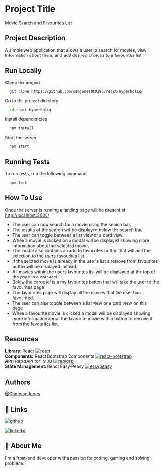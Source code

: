 
# Project Title

Movie Search and Favourites List

## Project Description

A simple web application that allows a user to search for movies, view information about them, and add desired choices to a favourites list

## Run Locally

Clone the project

```bash
  git clone https://github.com/camjones080196/react-hyperboliq/
```

Go to the project directory

```bash
  cd react-hyperboliq
```

Install dependencies

```bash
  npm install
```

Start the server

```bash
  npm start
```

## Running Tests

To run tests, run the following command

```bash
  npm test
```

## How To Use

Once the server is running a landing page will be present at <http://localhost:3000/>

- The user can now search for a movie using the search bar.
- The results of the search will be displayed below the search bar.
- The user can toggle between a list view or a card view.
- When a movie is clicked on a modal will be displayed showing more information about the selected movie.
- The modal also contains an add to favourites button that will add the selection to the users favourites list.
- If the selcted movie is already in the user's list a remove from favourites button will be displayed instead.
- All movies within the users favourites list will be displayed at the top of the page in a carousel
- Below the carousel is a my favourites button that will take the user to the favourites page
- The favourites page will display all the movies that the user has favourited.
- The user can also toggle between a list view or a card view on this page.
- When a favourite movie is clicked a modal will be displayed showing more information about the favourite movie with a button to remove it from the favourites list.

## Resources

**Library:** React
[![react](https://img.shields.io/badge/React-blue?style=for-the-badge&logo=react&logoColor=white)](https://reactjs.org/)
\
**Components:** React Bootstrap Components
[![react-bootstrap](https://img.shields.io/badge/ReactBootstrap-000?style=for-the-badge&logo=react&logoColor=white)](https://react-bootstrap.github.io/)
\
**API:** RapidAPI for IMDB
[![rapidapi](https://img.shields.io/badge/Rapid--Api-yellow?style=for-the-badge&logo=&logoColor=white)](https://rapidapi.com/rapidapi/api/movie-database-imdb-alternative)
\
**State Management:** React Easy-Peasy
[![easypeasy](https://img.shields.io/badge/React--Easy--Peasy-green?style=for-the-badge&logo=&logoColor=white)](https://easy-peasy.vercel.app/)

## Authors

[@CameronJones](https://github.com/camjones080196)

## 🔗 Links

[![github](https://img.shields.io/badge/github-000?style=for-the-badge&logo=github&logoColor=white)](https://github.com/camjones080196/)

[![linkedin](https://img.shields.io/badge/linkedin-0A66C2?style=for-the-badge&logo=linkedin&logoColor=white)](https://www.linkedin.com/in/cam-jones-702358114/)

## 🚀 About Me

I'm a front-end developer witha passion for coding, gaming and solving problems
